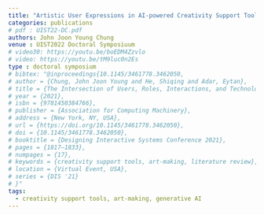 ```yaml
---
title: "Artistic User Expressions in AI-powered Creativity Support Tools"
categories: publications
# pdf : UIST22-DC.pdf
authors: John Joon Young Chung
venue : UIST2022 Doctoral Symposiuum
# video30: https://youtu.be/boEDM4Zzvlo
# video: https://youtu.be/tM9luc0n2Es
type : doctoral symposium
# bibtex: "@inproceedings{10.1145/3461778.3462050,
# author = {Chung, John Joon Young and He, Shiqing and Adar, Eytan},
# title = {The Intersection of Users, Roles, Interactions, and Technologies in Creativity Support Tools},
# year = {2021},
# isbn = {9781450384766},
# publisher = {Association for Computing Machinery},
# address = {New York, NY, USA},
# url = {https://doi.org/10.1145/3461778.3462050},
# doi = {10.1145/3461778.3462050},
# booktitle = {Designing Interactive Systems Conference 2021},
# pages = {1817–1833},
# numpages = {17},
# keywords = {creativity support tools, art-making, literature review},
# location = {Virtual Event, USA},
# series = {DIS '21}
# }"
tags:
  - creativity support tools, art-making, generative AI
---
```

